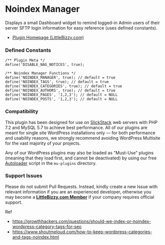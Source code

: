 # Noindex Manager

Displays a small Dashboard widget to remind logged-in Admin users of their server SFTP login information for easy reference (uses defined constants).

* [Plugin Homepage (LittleBizzy.com)](https://www.littlebizzy.com/plugins/noindex-manager)

### Defined Constants

    /** Plugin Meta */
    define('DISABLE_NAG_NOTICES', true);
    
    /** Noindex Manager Functions */
    define('NOINDEX_MANAGER', true); // default = true
    define('NOINDEX_TAGS', true); // default = true
    define('NOINDEX_CATEGORIES', true); // default = true
    define('NOINDEX_AUTHORS', true); // default = true
    define('NOINDEX_PAGES', '1,2,3'); // default = NULL
    define('NOINDEX_POSTS', '1,2,3'); // default = NULL

### Compatibility

This plugin has been designed for use on [SlickStack](https://slickstack.io) web servers with PHP 7.2 and MySQL 5.7 to achieve best performance. All of our plugins are meant for single site WordPress installations only — for both performance and usability reasons, we strongly recommend avoiding WordPress Multisite for the vast majority of your projects.

Any of our WordPress plugins may also be loaded as "Must-Use" plugins (meaning that they load first, and cannot be deactivated) by using our free [Autoloader](https://github.com/littlebizzy/autoloader) script in the `mu-plugins` directory.

### Support Issues

Please do not submit Pull Requests. Instead, kindly create a new Issue with relevant information if you are an experienced developer, otherwise you may become a [**LittleBizzy.com Member**](https://www.littlebizzy.com/members) if your company requires official support.

Ref
* https://growthhackers.com/questions/should-we-index-or-noindex-wordpress-category-tags-for-seo
* https://www.shoutmeloud.com/how-to-keep-wordpress-categories-and-tags-noindex.html
